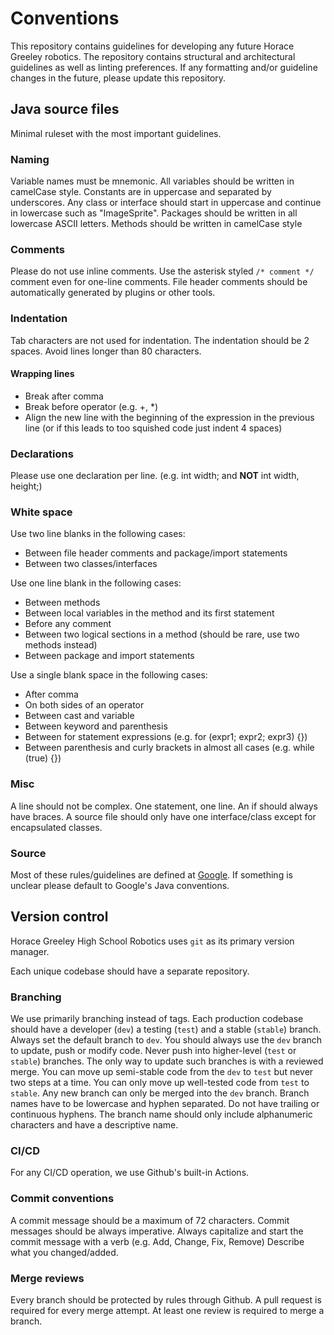# Conventions

This repository contains guidelines for developing any future Horace Greeley robotics. The repository contains structural and architectural guidelines as well as linting preferences. If any formatting and/or guideline changes in the future, please update this repository.

<!-- START doctoc -->
<!-- END doctoc -->

## Java source files

Minimal ruleset with the most important guidelines.

### Naming

Variable names must be mnemonic. All variables should be written in camelCase style. Constants are in uppercase and separated by underscores. Any class or interface should start in uppercase and continue in lowercase such as "ImageSprite". Packages should be written in all lowercase ASCII letters. Methods should be written in camelCase style

### Comments

Please do not use inline comments. Use the asterisk styled ``/* comment */`` comment even for one-line comments. File header comments should be automatically generated by plugins or other tools.

### Indentation

Tab characters are not used for indentation. The indentation should be 2 spaces.
Avoid lines longer than 80 characters.

#### Wrapping lines

- Break after comma
- Break before operator (e.g. +, *)
- Align the new line with the beginning of the expression in the previous line (or if this leads to too squished code just indent 4 spaces)

### Declarations

Please use one declaration per line. (e.g. int width; and **NOT** int width, height;)

### White space

Use two line blanks in the following cases:

- Between file header comments and package/import statements
- Between two classes/interfaces

Use one line blank in the following cases:

- Between methods
- Between local variables in the method and its first statement
- Before any comment
- Between two logical sections in a method (should be rare, use two methods instead)
- Between package and import statements

Use a single blank space in the following cases:

- After comma
- On both sides of an operator
- Between cast and variable
- Between keyword and parenthesis
- Between for statement expressions (e.g. for (expr1; expr2; expr3) {})
- Between parenthesis and curly brackets in almost all cases (e.g. while (true) {})

### Misc

A line should not be complex. One statement, one line. An if should always have braces. A source file should only have one interface/class except for encapsulated classes.

### Source

Most of these rules/guidelines are defined at [Google](https://google.github.io/styleguide/javaguide.html). If something is unclear please default to Google's Java conventions.

## Version control

Horace Greeley High School Robotics uses ``git`` as its primary version manager.

Each unique codebase should have a separate repository.

### Branching

We use primarily branching instead of tags.
Each production codebase should have a developer (``dev``) a testing (``test``) and a stable (``stable``) branch.
Always set the default branch to ``dev``.
You should always use the ``dev`` branch to update, push or modify code. Never push into higher-level (``test`` or ``stable``) branches. The only way to update such branches is with a reviewed merge.
You can move up semi-stable code from the ``dev`` to ``test`` but never two steps at a time. You can only move up well-tested code from ``test`` to ``stable``.
Any new branch can only be merged into the ``dev`` branch.
Branch names have to be lowercase and hyphen separated. Do not have trailing or continuous hyphens. The branch name should only include alphanumeric characters and have a descriptive name.

### CI/CD

For any CI/CD operation, we use Github's built-in Actions.

### Commit conventions

A commit message should be a maximum of 72 characters.
Commit messages should be always imperative.
Always capitalize and start the commit message with a verb (e.g. Add, Change, Fix, Remove)
Describe what you changed/added.

### Merge reviews

Every branch should be protected by rules through Github.
A pull request is required for every merge attempt.
At least one review is required to merge a branch.
